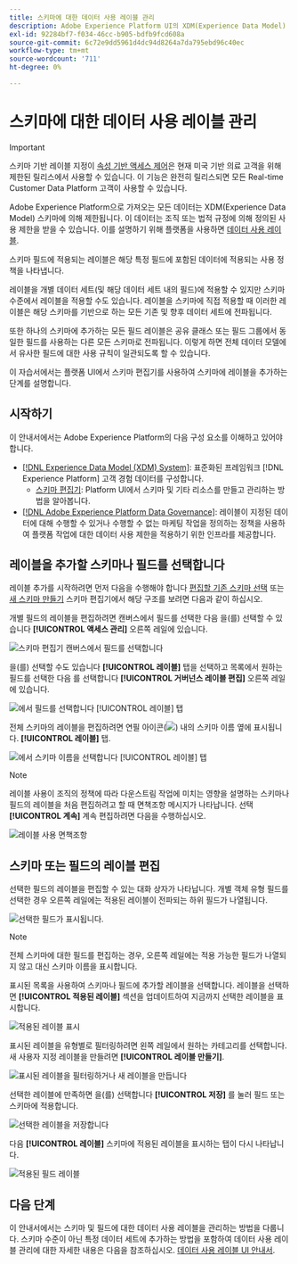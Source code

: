 ```yaml
---
title: 스키마에 대한 데이터 사용 레이블 관리
description: Adobe Experience Platform UI의 XDM(Experience Data Model) 스키마 필드에 데이터 사용 레이블을 추가하는 방법을 알아봅니다.
exl-id: 92284bf7-f034-46cc-b905-bdfb9fcd608a
source-git-commit: 6c72e9dd5961d4dc94d8264a7da795ebd96c40ec
workflow-type: tm+mt
source-wordcount: '711'
ht-degree: 0%

---
```


# 스키마에 대한 데이터 사용 레이블 관리

>[!IMPORTANT]
>
>스키마 기반 레이블 지정이 [속성 기반 액세스 제어](../../access-control/abac/overview.md)은 현재 미국 기반 의료 고객을 위해 제한된 릴리스에서 사용할 수 있습니다. 이 기능은 완전히 릴리스되면 모든 Real-time Customer Data Platform 고객이 사용할 수 있습니다.

Adobe Experience Platform으로 가져오는 모든 데이터는 XDM(Experience Data Model) 스키마에 의해 제한됩니다. 이 데이터는 조직 또는 법적 규정에 의해 정의된 사용 제한을 받을 수 있습니다. 이를 설명하기 위해 플랫폼을 사용하면 [데이터 사용 레이블](../../data-governance/labels/overview.md).

스키마 필드에 적용되는 레이블은 해당 특정 필드에 포함된 데이터에 적용되는 사용 정책을 나타냅니다.

레이블을 개별 데이터 세트(및 해당 데이터 세트 내의 필드)에 적용할 수 있지만 스키마 수준에서 레이블을 적용할 수도 있습니다. 레이블을 스키마에 직접 적용할 때 이러한 레이블은 해당 스키마를 기반으로 하는 모든 기존 및 향후 데이터 세트에 전파됩니다.

또한 하나의 스키마에 추가하는 모든 필드 레이블은 공유 클래스 또는 필드 그룹에서 동일한 필드를 사용하는 다른 모든 스키마로 전파됩니다. 이렇게 하면 전체 데이터 모델에서 유사한 필드에 대한 사용 규칙이 일관되도록 할 수 있습니다.

이 자습서에서는 플랫폼 UI에서 스키마 편집기를 사용하여 스키마에 레이블을 추가하는 단계를 설명합니다.

## 시작하기

이 안내서에서는 Adobe Experience Platform의 다음 구성 요소를 이해하고 있어야 합니다.

* [[!DNL Experience Data Model (XDM) System]](../home.md): 표준화된 프레임워크 [!DNL Experience Platform] 고객 경험 데이터를 구성합니다.
   * [스키마 편집기](../ui/overview.md): Platform UI에서 스키마 및 기타 리소스를 만들고 관리하는 방법을 알아봅니다.
* [[!DNL Adobe Experience Platform Data Governance]](../../data-governance/home.md): 레이블이 지정된 데이터에 대해 수행할 수 있거나 수행할 수 없는 마케팅 작업을 정의하는 정책을 사용하여 플랫폼 작업에 대한 데이터 사용 제한을 적용하기 위한 인프라를 제공합니다.

## 레이블을 추가할 스키마나 필드를 선택합니다

레이블 추가를 시작하려면 먼저 다음을 수행해야 합니다 [편집할 기존 스키마 선택](../ui/resources/schemas.md#edit) 또는 [새 스키마 만들기](../ui/resources/schemas.md#create) 스키마 편집기에서 해당 구조를 보려면 다음과 같이 하십시오.

개별 필드의 레이블을 편집하려면 캔버스에서 필드를 선택한 다음 을(를) 선택할 수 있습니다 **[!UICONTROL 액세스 관리]** 오른쪽 레일에 있습니다.

![스키마 편집기 캔버스에서 필드를 선택합니다](../images/tutorials/labels/manage-access.png)

을(를) 선택할 수도 있습니다 **[!UICONTROL 레이블]** 탭을 선택하고 목록에서 원하는 필드를 선택한 다음 를 선택합니다 **[!UICONTROL 거버넌스 레이블 편집]** 오른쪽 레일에 있습니다.

![에서 필드를 선택합니다 [!UICONTROL 레이블] 탭](../images/tutorials/labels/select-field-on-labels-tab.png)

전체 스키마의 레이블을 편집하려면 연필 아이콘(![](../images/tutorials/labels/pencil-icon.png)) 내의 스키마 이름 옆에 표시됩니다. **[!UICONTROL 레이블]** 탭.

![에서 스키마 이름을 선택합니다 [!UICONTROL 레이블] 탭](../images/tutorials/labels/select-schema-on-labels-tab.png)

>[!NOTE]
>
>레이블 사용이 조직의 정책에 따라 다운스트림 작업에 미치는 영향을 설명하는 스키마나 필드의 레이블을 처음 편집하려고 할 때 면책조항 메시지가 나타납니다. 선택 **[!UICONTROL 계속]** 계속 편집하려면 다음을 수행하십시오.
>
>![레이블 사용 면책조항](../images/tutorials/labels/disclaimer.png)

## 스키마 또는 필드의 레이블 편집

선택한 필드의 레이블을 편집할 수 있는 대화 상자가 나타납니다. 개별 객체 유형 필드를 선택한 경우 오른쪽 레일에는 적용된 레이블이 전파되는 하위 필드가 나열됩니다.

![선택한 필드가 표시됩니다.](../images/tutorials/labels/edit-labels.png)

>[!NOTE]
>
>전체 스키마에 대한 필드를 편집하는 경우, 오른쪽 레일에는 적용 가능한 필드가 나열되지 않고 대신 스키마 이름을 표시합니다.

표시된 목록을 사용하여 스키마나 필드에 추가할 레이블을 선택합니다. 레이블을 선택하면 **[!UICONTROL 적용된 레이블]** 섹션을 업데이트하여 지금까지 선택한 레이블을 표시합니다.

![적용된 레이블 표시](../images/tutorials/labels/applied-labels.png)

표시된 레이블을 유형별로 필터링하려면 왼쪽 레일에서 원하는 카테고리를 선택합니다. 새 사용자 지정 레이블을 만들려면 **[!UICONTROL 레이블 만들기]**.

![표시된 레이블을 필터링하거나 새 레이블을 만듭니다](../images/tutorials/labels/filter-and-create-custom.png)

선택한 레이블에 만족하면 을(를) 선택합니다 **[!UICONTROL 저장]** 를 눌러 필드 또는 스키마에 적용합니다.

![선택한 레이블을 저장합니다](../images/tutorials/labels/save-labels.png)

다음 **[!UICONTROL 레이블]** 스키마에 적용된 레이블을 표시하는 탭이 다시 나타납니다.

![적용된 필드 레이블](../images/tutorials/labels/field-labels-added.png)

## 다음 단계

이 안내서에서는 스키마 및 필드에 대한 데이터 사용 레이블을 관리하는 방법을 다룹니다. 스키마 수준이 아닌 특정 데이터 세트에 추가하는 방법을 포함하여 데이터 사용 레이블 관리에 대한 자세한 내용은 다음을 참조하십시오. [데이터 사용 레이블 UI 안내서](../../data-governance/labels/user-guide.md).

